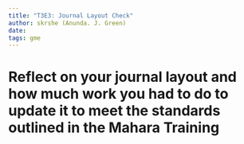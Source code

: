 ```yaml
---
title: "T3E3: Journal Layout Check"
author: skrshe (Anunda. J. Green)
date:
tags: gme
---
```


# Reflect on your journal layout and how much work you had to do to update it to meet the standards outlined in the Mahara Training
